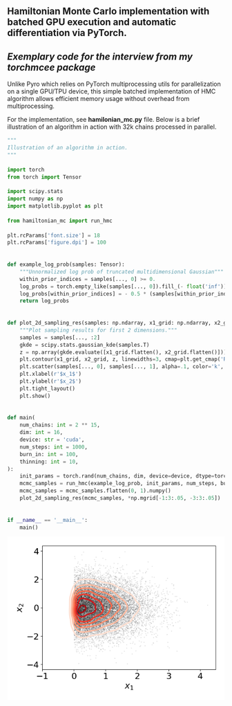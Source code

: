 ## Hamiltonian Monte Carlo implementation with batched GPU execution and automatic differentiation via PyTorch.

## _Exemplary code for the interview from my torchmcee package_ 

Unlike Pyro which relies on PyTorch multiprocessing utils for
parallelization on a single GPU/TPU device, this simple 
batched implementation of HMC algorithm allows efficient memory usage without 
overhead from multiprocessing.

For the implementation, see __hamilonian_mc.py__ file. 
Below is a brief illustration of an algorithm in action with 32k chains processed in parallel.

```python
"""
Illustration of an algorithm in action.
"""

import torch
from torch import Tensor

import scipy.stats
import numpy as np
import matplotlib.pyplot as plt

from hamiltonian_mc import run_hmc

plt.rcParams['font.size'] = 18
plt.rcParams['figure.dpi'] = 100


def example_log_prob(samples: Tensor):
    """Unnormalized log prob of truncated multidimensional Gaussian"""
    within_prior_indices = samples[..., 0] >= 0.
    log_probs = torch.empty_like(samples[..., 0]).fill_(- float('inf'))
    log_probs[within_prior_indices] = - 0.5 * (samples[within_prior_indices] ** 2).sum(-1)
    return log_probs


def plot_2d_sampling_res(samples: np.ndarray, x1_grid: np.ndarray, x2_grid: np.ndarray):
    """Plot sampling results for first 2 dimensions."""
    samples = samples[..., :2]
    gkde = scipy.stats.gaussian_kde(samples.T)
    z = np.array(gkde.evaluate([x1_grid.flatten(), x2_grid.flatten()])).reshape(x1_grid.shape)
    plt.contour(x1_grid, x2_grid, z, linewidths=3, cmap=plt.get_cmap('Reds'))
    plt.scatter(samples[..., 0], samples[..., 1], alpha=.1, color='k', s=1)
    plt.xlabel(r'$x_1$')
    plt.ylabel(r'$x_2$')
    plt.tight_layout()
    plt.show()


def main(
    num_chains: int = 2 ** 15, 
    dim: int = 16,
    device: str = 'cuda',
    num_steps: int = 1000, 
    burn_in: int = 100,
    thinning: int = 10,
):
    init_params = torch.rand(num_chains, dim, device=device, dtype=torch.float)
    mcmc_samples = run_hmc(example_log_prob, init_params, num_steps, burn_in, thinning)
    mcmc_samples = mcmc_samples.flatten(0, 1).numpy()
    plot_2d_sampling_res(mcmc_samples, *np.mgrid[-1:3:.05, -3:3:.05])

    
if __name__ == '__main__':
    main()

```
![hmc_result](static/hmc_example.png)

